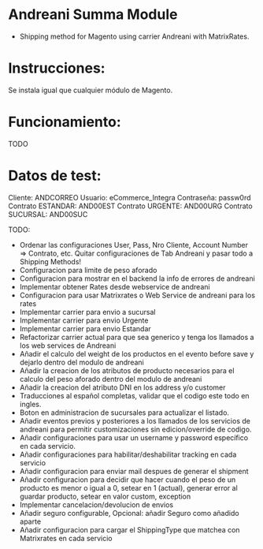 Andreani Summa Module
=================

 * Shipping method for Magento using carrier Andreani with MatrixRates.

Instrucciones:
=================

Se instala igual que cualquier módulo de Magento.

Funcionamiento:
=================
TODO

Datos de test:
=================
Cliente: ANDCORREO
Usuario: eCommerce_Integra
Contraseña: passw0rd
Contrato ESTANDAR: AND00EST
Contrato URGENTE: AND00URG
Contrato SUCURSAL: AND00SUC

TODO:
- Ordenar las configuraciones User, Pass, Nro Cliente, Account Number => Contrato, etc. Quitar configuraciones de Tab Andreani y pasar todo a Shipping Methods!
- Configuracion para limite de peso aforado
- Configuracion para mostrar en el backend la info de errores de andreani
- Implementar obtener Rates desde webservice de andreani
- Configuracion para usar Matrixrates o Web Service de andreani para los rates
- Implementar carrier para envio a sucursal
- Implementar carrier para envio Urgente
- Implementar carrier para envio Estandar
- Refactorizar carrier actual para que sea generico y tenga los llamados a los web services de Andreani
- Añadir el calculo del weight de los productos en el evento before save y dejarlo dentro del modulo de andreani
- Añadir la creacion de los atributos de producto necesarios para el calculo del peso aforado dentro del modulo de andreani
- Añadir la creacion del atributo DNI en los address y/o customer
- Traducciones al español completas, validar que el codigo este todo en ingles.
- Boton en administracion de sucursales para actualizar el listado.
- Añadir eventos previos y posteriores a los llamados de los servicios de andreani para permitir customizaciones sin edicion/override de codigo.
- Añadir configuraciones para usar un username y password específico en cada servicio.
- Añadir configuraciones para habilitar/deshabilitar tracking en cada servicio
- Añadir configuracion para enviar mail despues de generar el shipment
- Añadir configuracion para decidir que hacer cuando el peso de un producto es menor o igual a 0, setear en 1 (actual), generar error al guardar producto, setear en valor custom, exception
- Implementar cancelacion/devolucion de envios
- Añadir seguro configurable, Opcional: añadir Seguro como añadido aparte
- Añadir configuracion para cargar el ShippingType que matchea con Matrixrates en cada servicio
